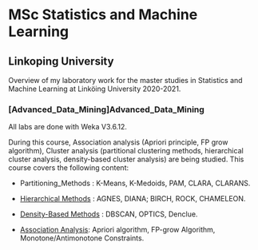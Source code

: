 # MSc Statistics and Machine Learning
## Linkoping University
Overview of my laboratory work for the master studies in Statistics and Machine Learning at Linköing University 2020-2021.

### [Advanced_Data_Mining]Advanced_Data_Mining

All labs are done with Weka V3.6.12.

During this course, Association analysis (Apriori principle, FP grow algorithm), Cluster analysis (partitional clustering methods, hierarchical cluster analysis, density-based cluster analysis) are being studied.
This course covers the following content:

* Partitioning_Methods : K-Means, K-Medoids, PAM, CLARA, CLARANS.

* [Hierarchical Methods](#Hierarchical_Methods) : AGNES, DIANA; BIRCH, ROCK, CHAMELEON.

* [Density-Based Methods](#Density_Based_Methods) : DBSCAN, OPTICS, Denclue.

* [Association Analysis](#Association_Analysis): Apriori algorithm, FP-grow Algorithm, Monotone/Antimonotone Constraints.

